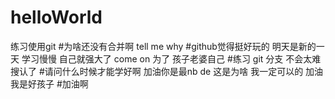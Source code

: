 # helloWorld
练习使用git
#为啥还没有合并啊
tell me why
#github觉得挺好玩的
明天是新的一天 学习慢慢 自己就强大了 come on 为了 孩子老婆自己
#练习 git 分支
不会太难搜认了
#请问什么时候才能学好啊
加油你是最nb de 
这是为啥
我一定可以的
加油
我是好孩子
#加油啊









